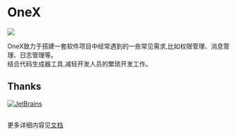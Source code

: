 # OneX
![](https://cdn4.iconfinder.com/data/icons/space-and-astronomy-1/800/rocket-128.png)

OneX致力于搭建一套软件项目中经常遇到的一些常见需求,比如权限管理、消息管理、日志管理等。     
结合代码生成器工具,减轻开发人员的繁琐开发工作。

## Thanks
[![JetBrains](https://resources.jetbrains.com/storage/products/company/brand/logos/jb_beam.png)](https://www.jetbrains.com/?from=onex-boot)

##  
更多详细内容见[文档](https://onex.nb6868.com)
